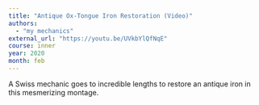 ```yaml
---
title: "Antique Ox-Tongue Iron Restoration (Video)"
authors:
  - "my mechanics"
external_url: "https://youtu.be/UVkbYlQfNqE"
course: inner
year: 2020
month: feb
---
```


A Swiss mechanic goes to incredible lengths to restore an antique iron in this mesmerizing montage.
